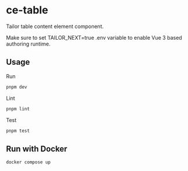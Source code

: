 # ce-table

Tailor table content element component.

Make sure to set TAILOR_NEXT=true .env variable to enable Vue 3 based authoring runtime.

## Usage

Run

```sh
pnpm dev
```

Lint

```sh
pnpm lint
```

Test

```sh
pnpm test
```

## Run with Docker

```sh
docker compose up
```

